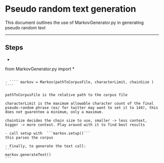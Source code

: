 # Pseudo random text generation #

This document outlines the use of MarkovGenerator.py in generating pseudo random text
***

## Steps
-   ````
from MarkovGenerator.py import * 
````

- ```` markov = Markov(pathToCorpusFile, characterLimit, chainSize ) ````

pathToCorpusFile is the relative path to the corpus file

characterLimit is the maximum allowable character count of the final pseudo-random phrase (ex/ for twitter may want to set it to 144), this does not guarentee a minimum, only a maximum.

chainSize decides the chain size to use, smaller -> less context, bigger -> more context. Play around with it to find best results

- call setup with  ```markov.setup()```
this parses the corpus

- Finally, to generate the text call:
```
markov.generateText()
``` 
